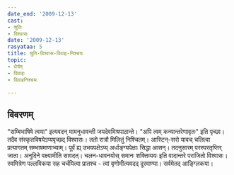 ```yaml
---
date_end: '2009-12-13'
cast:
- श्रुतिः
- विश्वासः
date: '2009-12-13'
rasyataa: 5
title: श्रुति-विश्वास-विवाह-निश्चयः
topic:
- धैर्यम्
- विवाहः
- विवाहनिश्चयः

---
```


## विवरणम्
"सम्बिभाषिषे त्वया" इत्यवदन् मामनुधावन्ती जयदेवमिश्रपाठान्ते। "अपि त्वम् कन्यान्तरेणावृतः" इति पृच्छा। तदैव संस्कृतविषयेऽप्यपृच्छद् विश्वासः। ततो रात्रौ मिलितुं निश्चितम्। आस्टिन्-सरो यावच् चलित्वा प्रत्यागतम् सम्भाषमाणाभ्याम्। पूर्वं ह्य् उभयपक्षेऽप्य् अर्धाङ्ग्यपेक्षाः सिद्धा आसन्। तदनुसारम् परस्परतृप्तिर् जाता।  अनुदिने वक्ष्यामीति सावदत्। चलन-धावनयोस् समानः शक्तिव्ययः इति वादान्तरे पराजितो विश्वासः। स्वमित्रेण पल्लविकया सह चर्चयित्वा प्रातश्च - त्वां वृणोमीत्यवदद् दूरवाण्या। सर्वमेतद् आङ्ग्लिकया।

